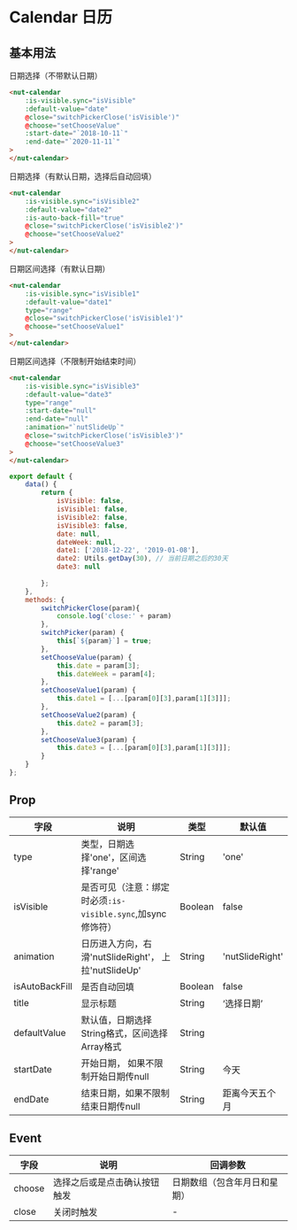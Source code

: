 # Calendar 日历

## 基本用法

日期选择（不带默认日期）

```html
<nut-calendar 
    :is-visible.sync="isVisible"
    :default-value="date"
    @close="switchPickerClose('isVisible')"
    @choose="setChooseValue"
    :start-date="`2018-10-11`"
    :end-date="`2020-11-11`"
>
</nut-calendar>
```

日期选择（有默认日期，选择后自动回填）

```html
<nut-calendar 
    :is-visible.sync="isVisible2"
    :default-value="date2"
    :is-auto-back-fill="true"
    @close="switchPickerClose('isVisible2')"
    @choose="setChooseValue2"
>
</nut-calendar>
```

日期区间选择（有默认日期）

```html
<nut-calendar 
    :is-visible.sync="isVisible1"
    :default-value="date1"
    type="range"
    @close="switchPickerClose('isVisible1')"
    @choose="setChooseValue1"
>
</nut-calendar>
```

日期区间选择（不限制开始结束时间）

```html
<nut-calendar 
    :is-visible.sync="isVisible3"
    :default-value="date3"
    type="range"
    :start-date="null"
    :end-date="null"
    :animation="`nutSlideUp`"
    @close="switchPickerClose('isVisible3')"
    @choose="setChooseValue3"
>
</nut-calendar>
```

```javascript
export default {
    data() {
        return {
            isVisible: false,
            isVisible1: false,
            isVisible2: false,
            isVisible3: false,
            date: null,
            dateWeek: null,
            date1: ['2018-12-22', '2019-01-08'],
            date2: Utils.getDay(30), // 当前日期之后的30天
            date3: null
            
        };
    },
    methods: {
        switchPickerClose(param){
            console.log('close:' + param)
        },
        switchPicker(param) {
            this[`${param}`] = true;
        },
        setChooseValue(param) {
            this.date = param[3];
            this.dateWeek = param[4];
        },
        setChooseValue1(param) {
            this.date1 = [...[param[0][3],param[1][3]]];
        },
        setChooseValue2(param) {
            this.date2 = param[3];
        },
        setChooseValue3(param) {
            this.date3 = [...[param[0][3],param[1][3]]];
        }
    }
};
```

## Prop

| 字段 | 说明 | 类型 | 默认值
|----- | ----- | ----- | ----- 
| type | 类型，日期选择'one'，区间选择'range' | String | 'one'
| isVisible | 是否可见（注意：绑定时必须`:is-visible.sync`,加sync修饰符） | Boolean | false
| animation | 日历进入方向，右滑'nutSlideRight'， 上拉'nutSlideUp' | String | 'nutSlideRight' 
| isAutoBackFill | 是否自动回填 | Boolean | false
| title | 显示标题 | String | ‘选择日期’
| defaultValue | 默认值，日期选择String格式，区间选择Array格式 | String || Array | null
| startDate | 开始日期， 如果不限制开始日期传null | String | 今天
| endDate | 结束日期，如果不限制结束日期传null | String | 距离今天五个月

## Event

| 字段 | 说明 | 回调参数 
|----- | ----- | ----- 
| choose | 选择之后或是点击确认按钮触发 | 日期数组（包含年月日和星期） 
| close | 关闭时触发 | -